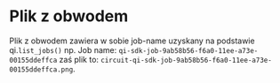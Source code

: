 # Plik z obwodem
Plik z obwodem zawiera w sobie job-name uzyskany na podstawie qi.`list_jobs()`
np. Job name: `qi-sdk-job-9ab58b56-f6a0-11ee-a73e-00155ddeffca`
zaś plik to: `circuit-qi-sdk-job-9ab58b56-f6a0-11ee-a73e-00155ddeffca.png`.

